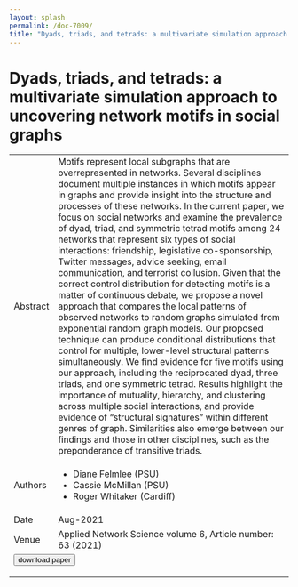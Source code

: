 ```yaml
---
layout: splash
permalink: /doc-7009/
title: "Dyads, triads, and tetrads: a multivariate simulation approach to uncovering network motifs in social graphs"
---
```


# Dyads, triads, and tetrads: a multivariate simulation approach to uncovering network motifs in social graphs

<table>
    <tbody>
    <tr>
        <td>Abstract</td>
        <td>Motifs represent local subgraphs that are overrepresented in networks. Several disciplines document multiple instances in which motifs appear in graphs and provide insight into the structure and processes of these networks. In the current paper, we focus on social networks and examine the prevalence of dyad, triad, and symmetric tetrad motifs among 24 networks that represent six types of social interactions: friendship, legislative co-sponsorship, Twitter messages, advice seeking, email communication, and terrorist collusion. Given that the correct control distribution for detecting motifs is a matter of continuous debate, we propose a novel approach that compares the local patterns of observed networks to random graphs simulated from exponential random graph models. Our proposed technique can produce conditional distributions that control for multiple, lower-level structural patterns simultaneously. We find evidence for five motifs using our approach, including the reciprocated dyad, three triads, and one symmetric tetrad. Results highlight the importance of mutuality, hierarchy, and clustering across multiple social interactions, and provide evidence of “structural signatures” within different genres of graph. Similarities also emerge between our findings and those in other disciplines, such as the preponderance of transitive triads.</td>
    </tr>
    <tr>
        <td>Authors</td>
        <td>
            <ul>
                <li>Diane Felmlee (PSU)</li>
                <li>Cassie McMillan (PSU)</li>
                <li>Roger Whitaker (Cardiff)</li>
            </ul>
        </td>
    </tr>
    <tr>
        <td>Date</td>
        <td>Aug-2021</td>
    </tr>
    <tr>
        <td>Venue</td>
        <td>Applied Network Science volume 6, Article number: 63 (2021)</td>
    </tr>
    <tr>
        <td colspan="2">
            <form method="get" action="https://appliednetsci.springeropen.com/articles/10.1007/s41109-021-00403-5">
                <button type="submit">download paper</button>
            </form>
        </td>
    </tr>
    </tbody>
</table>

